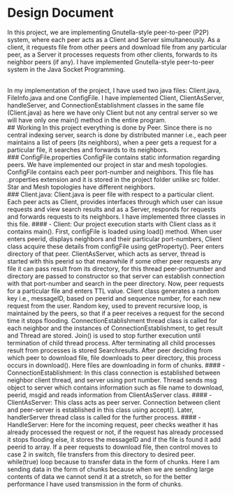# Design Document
In this project, we are implementing Gnutella-style peer-to-peer (P2P) system, where each peer acts as a Client and Server simultaneously. As a client, it requests file from other peers and download file from any particular peer, as a Server it processes requests from other clients, forwards to its neighbor peers (if any). I have implemented Gnutella-style peer-to-peer system in the Java Socket Programming.

<br />
In my implementation of the project, I have used two java files: Client.java, FileInfo.java and one ConfigFile. I have implemented Client, ClientAsServer, handleServer, and ConnectionEstablishment classes in the same file (Client.java) as here we have only Client but not any central server so we will have only one main() method in the entire program. <br />
## Working
In this project everything is done by Peer. Since there is no central indexing server, search is done by distributed manner i.e., each peer maintains a list of peers (its neighbors), when a peer gets a request for a particular file, it searches and forwards to its neighbors.<br />
### ConfigFile.properties
ConfigFile contains static information regarding peers. We have implemented our project in star and mesh topologies. ConfigFile contains each peer port-number and neighbors. This file has .properties extension and it is stored in the project folder unlike src folder. Star and Mesh topologies have different neighbors. <br />
### Client.java:
Client.java is peer file with respect to a particular client. Each peer acts as Client, provides interfaces through which user can issue requests and view search results and as a Server, responds for requests and forwards requests to its neighbors. I have implemented three classes in this file. 
#### - Client:
Our project execution starts with Client class as it contains main(). First, configFile is loaded using load() method. When user enters peerid, displays neighbors and their particular port-numbers, Client class acquire these details from configFile using getProperty(). Peer enters directory of that peer. ClientAsServer, which acts as server, thread is started with this peerid so that meanwhile if some other peer requests any file it can pass result from its directory, for this thread peer-portnumber and directory are passed to constructor so that server can establish connection with that port-number and search in the peer directory. Now, peer requests for a particular file and enters TTL value. Client class generates a random key i.e., messageID, based on peerid and sequence number, for each new request from the user. Random key, used to prevent recursive loop, is maintained by the peers, so that if a peer receives a request for the second time it stops flooding. ConnectionEstablishment thread class is called for each neighbor and the instances of ConnectionEstablishment, to get result and Thread are stored. Join() is used to stop further execution until termination of child thread process. After terminating all child processes result from processes is stored Searchresults. After peer deciding from which peer to download file, file downloads to peer directory, this process occurs in download(). Here files are downloading in form of chunks. 
#### - ConnectionEstablishment:
In this class connection is established between neighbor client thread, and server using port number. Thread sends msg object to server which contains information such as file name to download, peerid, msgid and reads information from ClientAsServer class.
#### - ClientAsServer:
This class acts as peer server. Connection between client and peer-server is established in this class using accept(). Later, handlerServer thread class is called for the further process. 
#### - HandleServer:
Here for the incoming request, peer checks weather it has already processed the request or not, if the request has already processed it stops flooding else, it stores the messageID and if the file is found it add peerid to array. If a peer requests to download file, then control moves to case 2 in switch, file transfers from this directory to desired peer. while(true) loop because to transfer data in the form of chunks. Here I am sending data in the form of chunks because when we are sending large contents of data we cannot send it at a stretch, so for the better performance I have used transmission in the form of chunks. 
